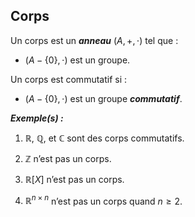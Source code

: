 ## Corps

Un corps est un ***anneau*** $(A,+,\cdot)$ tel que :
- $(A - \{0\}, \cdot)$ est un groupe.
   
Un corps est commutatif si :
- $(A - \{0\}, \cdot)$ est un groupe ***commutatif***.

***Exemple(s) :***

1. $\mathbb{R}$, $\mathbb{Q}$, et $\mathbb{C}$ sont des corps commutatifs.
   
2. $\mathbb{Z}$ n’est pas un corps.

3. $\mathbb{R}[X]$ n’est pas un corps.

4. $\mathbb{R}^{n\times n}$ n’est pas un corps quand $n \geq 2$.
